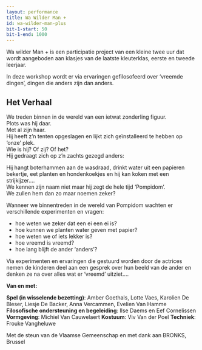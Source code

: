 ```yaml
---
layout: performance
title: Wa Wilder Man +
id: wa-wilder-man-plus
bit-1-start: 50
bit-1-end: 1000
---
```

<style>
  #main {
    background: #4c453f url({{ site.baseurl }}/img/wa-wilder-man-plus-background.jpg);
    background-size: cover;
    background-attachment: fixed;
    background-repeat: no-repeat;
    background-position: center center;
  }

  #content {
    color: #eee;
    text-shadow: 1px 1px 1px rgba(0, 0, 0, 0.5);
  }
</style>
Wa wilder Man + is een participatie project  van een kleine twee uur dat wordt aangeboden aan klasjes van de laatste kleuterklas, eerste en tweede leerjaar.

In deze workshop wordt er via ervaringen gefilosofeerd over ‘vreemde dingen’, dingen die anders zijn dan anders.

## Het Verhaal

We treden binnen in de wereld van een ietwat zonderling figuur.<br>
Plots was hij daar.<br>
Met al zijn haar.<br>
Hij heeft z’n tenten opgeslagen en lijkt zich geïnstalleerd te hebben op ‘onze’ plek.<br>
Wie is hij? Of zij? Of het?<br>
Hij gedraagt zich op z’n zachts gezegd anders:<br>

Hij hangt boterhammen aan de wasdraad, drinkt water uit een papieren bekertje, eet planten en hondenkoekjes en hij kan koken met een strijkijzer....<br>
We kennen zijn naam niet maar hij zegt de hele tijd ‘Pompidom’.<br>
We zullen hem dan zo maar noemen zeker?


Wanneer we binnentreden in de wereld van Pompidom wachten er verschillende experimenten en vragen:

- hoe weten we zeker dat een ei een ei is?
- hoe kunnen we planten water geven met papier?
- hoe weten we of iets lekker is?
- hoe vreemd is vreemd?
- hoe lang blijft de ander ‘anders’?

Via experimenten en ervaringen die gestuurd worden door de actrices nemen de kinderen deel aan een gesprek over hun beeld van de ander en denken ze na over alles wat er ‘vreemd’ uitziet….


**Van en met:**

**Spel (in wisselende bezetting)**: Amber Goethals, Lotte Vaes, Karolien De Bleser, Liesje De Backer, Anna Vercammen, Evelien Van Hamme
**Filosofische ondersteuning en begeleiding**: Ilse Daems en Eef Cornelissen
**Vormgeving**: Michiel Van Cauwelaert
**Kostuum**: Viv Van der Poel
**Techniek**: Frouke Vangheluwe

Met de steun van de Vlaamse Gemeenschap en met dank aan BRONKS, Brussel
